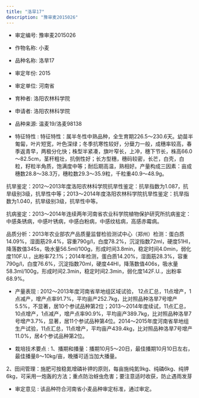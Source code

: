 ```yaml
---
title: "洛旱17"
description: "豫审麦2015026"
---
```

* 审定编号:  豫审麦2015026

*  作物名称:  小麦

*  品种名称:  洛旱17

*  审定年份:  2015

*  审定单位:  河南省

* 育种者:  洛阳农林科学院

*  申请者:  洛阳农林科学院

*  品种来源:  温麦19/洛麦98138

*  特征特性 : 
特征特性：属半冬性中熟品种，全生育期226.5～230.6天。幼苗半匍匐，叶片短宽，叶色深绿；冬季抗寒性较好，分蘖力一般，成穗率较高，春季返青早，两极分化快；株型半紧凑，旗叶窄长，上冲，穗下节长，株高66.0～82.5cm，茎秆粗壮，抗倒性好；长方型穗，穗码较密，长芒，白壳，白粒，籽粒半角质，饱满度中等；耐后期高温，熟相好。产量构成三因素：亩成穗数28.8～38.3万，穗粒数29.3～35.9粒，千粒重40.9～48.9g。
抗旱鉴定：2012～2013年度洛阳农林科学院抗旱性鉴定：抗旱指数为1.087，抗旱级别3级，抗旱性中等；2013～2014年度洛阳农林科学院抗旱性鉴定：抗旱指数为1.040，抗旱级别3级，抗旱性中等。
抗病鉴定：2013～2014年连续两年河南省农业科学院植物保护研究所抗病鉴定：中感条锈病，中感叶锈病，中感白粉病，中感纹枯病，高感赤霉病。
品质分析：2013年农业部农产品质量监督检验测试中心（郑州）检测：蛋白质14.09%，湿面筋29.4%，容重790g/l，白度78.2%，沉淀指数72ml，硬度51HI，降落数值345s，吸水量56.5ml/100g，形成时间3.8min，稳定时间4.0min，弱化度110F.U.，出粉率72.1%；2014年检测，蛋白质14.20%，湿面筋28.3%，容重790g/l，白度76.6%，沉淀指数70ml，硬度44HI，降落数值406s，吸水量58.3ml/100g，形成时间2.3min，稳定时间2.3min，弱化度142F.U.，出粉率68.9%。

 
*  产量表现 : 
2012～2013年度河南省旱地组区域试验， 12点汇总，11点增产，1点减产，增产点率91.7%，平均亩产252.7kg，比对照品种洛旱7号增产5.5%，不显著，居10个参试品种第2位；2013～2014年度续试，11点汇总，10点增产，1点减产，增产点率90.9%，平均亩产389.7kg，比对照品种洛旱7号增产3.7%，显著，居11个参试品种第4位。2014～2015年度河南省旱地组生产试验，11点汇总，11点增产，平均亩产439.4kg，比对照品种洛旱7号增产11.0%，居4个参试品种第2位。

*  栽培技术要点 : 
1、播期和播量：播期10月5～20日，最佳播期10月10日左右，最佳播量8～10kg/亩，晚播可适当加大播量。
2、田间管理：施肥可按稳氮增磷补钾的原则，每亩施纯氮9kg、纯磷6kg、纯钾6kg，可采用一炮轰的方法；重点防治蚜虫危害；要注意适时收获，防止遇雨发芽


*  审定意见 : 
该品种符合河南省小麦品种审定标准，通过审定。
